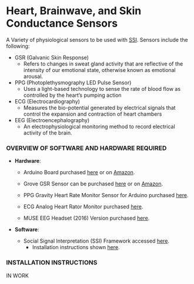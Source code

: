 # Heart, Brainwave, and Skin Conductance Sensors

A Variety of physiological sensors to be used with [SSI](https://github.com/hcmlab/ssi). Sensors include the following:

  * GSR (Galvanic Skin Response)
    * Refers to changes in sweat gland activity that are reflective of the intensity of our emotional state, otherwise known as emotional arousal.
  * PPG (Photoplethysmography LED Pulse Sensor)
    * Uses a light-based technology to sense the rate of blood flow as controlled by the heart’s pumping action
  * ECG (Electrocardiography)
    * Measures  the bio-potential generated by electrical signals that control the expansion and contraction of heart chambers
  * EEG (Electroencephalography)
    * An electrophysiological monitoring method to record electrical activity of the brain.



### OVERVIEW OF SOFTWARE AND HARDWARE REQUIRED

* **Hardware**: 
  * Arduino Board purchased [here](https://www.arduino.cc/en/Main/Boards) or on [Amazon](https://www.amazon.com/Arduino-A000066-ARDUINO-UNO-R3/dp/B008GRTSV6). 
  * Grove GSR Sensor can be purchased [here](http://wiki.seeedstudio.com/Grove-GSR_Sensor/) or 
  on [Amazon](https://www.amazon.com/NGW-1pc-GSR-sensor-for-Grove/dp/B07B6K3Y7P/ref=asc_df_B07B6K3Y7P/?tag=hyprod-20&linkCode=df0&hvadid=312148136537&hvpos=1o1&hvnetw=g&hvrand=14459081976699628962&hvpone=&hvptwo=&hvqmt=&hvdev=c&hvdvcmdl=&hvlocint=&hvlocphy=9021727&hvtargid=pla-568294557333&psc=1
). 
  * PPG Gravity Heart Rate Monitor Sensor for Arduino purchased [here](https://www.dfrobot.com/product-1540.html).
  * ECG Analog Heart Rator Monitor purchased [here](https://www.dfrobot.com/product-1510.html). 

  * MUSE EEG Headset (2016) Version purchased [here](https://choosemuse.com/). 

* **Software**:  
  * Social Signal Interpretation (SSI) Framework accessed [here](https://github.com/hcmlab/ssi).
    * Installation instructions shown [here](https://rawgit.com/hcmlab/ssi/master/docs/index.html#installation). 

### INSTALLATION INSTRUCTIONS

IN WORK


  